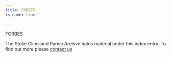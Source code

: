```yaml
---
title: FORBES
is_name: true

---
```


FORBES


The Stoke Climsland Parish Archive holds material under this index entry. To find out more please [contact us](/contact/)

